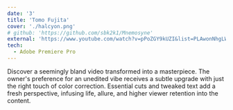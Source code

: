 ```yaml
---
date: '3'
title: 'Tomo Fujita'
cover: './halcyon.png'
# github: 'https://github.com/sbk2k1/Mnemosyne'
external: 'https://www.youtube.com/watch?v=pPoZGY9kUZI&list=PLAwonNhgLW48U5R6dkFDqYBKLob2WwFNF&index=8'
tech:
  - Adobe Premiere Pro
---
```


Discover a seemingly bland video transformed into a masterpiece. The owner's preference for an unedited vibe receives a subtle upgrade with just the right touch of color correction. Essential cuts and tweaked text add a fresh perspective, infusing life, allure, and higher viewer retention into the content.
